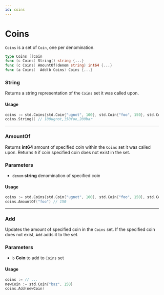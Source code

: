```yaml
---
id: coins
---
```


# Coins

`Coins` is a set of `Coin`, one per denomination.

```go
type Coins []Coin
func (c Coins) String() string {...}
func (c Coins) AmountOf(denom string) int64 {...}
func (a Coins)  Add(b Coins) Coins {...}
```

### String
Returns a string representation of the `Coins` set it was called upon.

#### Usage
```go
coins := std.Coins{std.Coin{"ugnot", 100}, std.Coin{"foo", 150}, std.Coin{"bar", 200}}
coins.String() // 100ugnot,150foo,200bar
```
---

### AmountOf
Returns **int64** amount of specified coin within the `Coins` set it was called upon. Returns `0` if coin specified coin does not exist in the set. 

### Parameters
- `denom` **string** denomination of specified coin

#### Usage
```go
coins := std.Coins{std.Coin{"ugnot", 100}, std.Coin{"foo", 150}, std.Coin{"bar", 200}}
coins.AmountOf("foo") // 150
```
---

### Add
Updates the amount of specified coin in the `Coins` set. If the specified coin does not exist, `Add` adds it to the set. 

### Parameters
- `b` **Coin** to add to `Coins` set

#### Usage
```go
coins := // ...
newCoin := std.Coin{"baz", 150}
coins.Add(newCoin)
```
